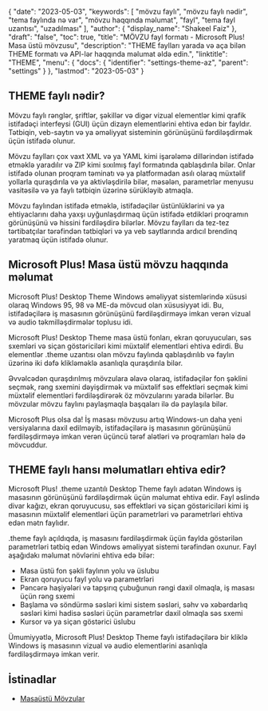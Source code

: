 {
  "date": "2023-05-03",
  "keywords": [
"mövzu faylı",
"mövzu faylı nədir",
"tema faylında nə var",
"mövzu haqqında məlumat",
"fayl",
"tema fayl uzantısı",
"uzadılması"
],
  "author": {
    "display_name": "Shakeel Faiz"
},
  "draft": "false",
  "toc": true,
  "title": "MÖVZU fayl formatı - Microsoft Plus! Masa üstü mövzusu",
  "description": "THEME faylları yarada və aça bilən THEME formatı və API-lər haqqında məlumat əldə edin.",
  "linktitle": "THEME",
  "menu": {
    "docs": {
      "identifier": "settings-theme-az",
      "parent": "settings"
}
},
  "lastmod": "2023-05-03"
}

## THEME faylı nədir?

Mövzu faylı rənglər, şriftlər, şəkillər və digər vizual elementlər kimi qrafik istifadəçi interfeysi (GUI) üçün dizayn elementlərini ehtiva edən bir fayldır. Tətbiqin, veb-saytın və ya əməliyyat sisteminin görünüşünü fərdiləşdirmək üçün istifadə olunur.

Mövzu faylları çox vaxt XML və ya YAML kimi işarələmə dillərindən istifadə etməklə yaradılır və ZIP kimi sıxılmış fayl formatında qablaşdırıla bilər. Onlar istifadə olunan proqram təminatı və ya platformadan asılı olaraq müxtəlif yollarla quraşdırıla və ya aktivləşdirilə bilər, məsələn, parametrlər menyusu vasitəsilə və ya faylı tətbiqin üzərinə sürükləyib atmaqla.

Mövzu faylından istifadə etməklə, istifadəçilər üstünlüklərini və ya ehtiyaclarını daha yaxşı uyğunlaşdırmaq üçün istifadə etdikləri proqramın görünüşünü və hissini fərdiləşdirə bilərlər. Mövzu faylları da tez-tez tərtibatçılar tərəfindən tətbiqləri və ya veb saytlarında ardıcıl brendinq yaratmaq üçün istifadə olunur.

## Microsoft Plus! Masa üstü mövzu haqqında məlumat

Microsoft Plus! Desktop Theme Windows əməliyyat sistemlərində xüsusi olaraq Windows 95, 98 və ME-də mövcud olan xüsusiyyət idi. Bu, istifadəçilərə iş masasının görünüşünü fərdiləşdirməyə imkan verən vizual və audio təkmilləşdirmələr toplusu idi.

Microsoft Plus! Desktop Theme masa üstü fonları, ekran qoruyucuları, səs sxemləri və siçan göstəriciləri kimi müxtəlif elementləri ehtiva edirdi. Bu elementlər .theme uzantısı olan mövzu faylında qablaşdırılıb və faylın üzərinə iki dəfə klikləməklə asanlıqla quraşdırıla bilər.

Əvvəlcədən quraşdırılmış mövzulara əlavə olaraq, istifadəçilər fon şəklini seçmək, rəng sxemini dəyişdirmək və müxtəlif səs effektləri seçmək kimi müxtəlif elementləri fərdiləşdirərək öz mövzularını yarada bilərlər. Bu mövzular mövzu faylını paylaşmaqla başqaları ilə də paylaşıla bilər.

Microsoft Plus olsa da! İş masası mövzusu artıq Windows-un daha yeni versiyalarına daxil edilməyib, istifadəçilərə iş masasının görünüşünü fərdiləşdirməyə imkan verən üçüncü tərəf alətləri və proqramları hələ də mövcuddur.

## THEME faylı hansı məlumatları ehtiva edir?

Microsoft Plus! .theme uzantılı Desktop Theme faylı adətən Windows iş masasının görünüşünü fərdiləşdirmək üçün məlumat ehtiva edir. Fayl əslində divar kağızı, ekran qoruyucusu, səs effektləri və siçan göstəriciləri kimi iş masasının müxtəlif elementləri üçün parametrləri və parametrləri ehtiva edən mətn faylıdır.

.theme faylı açıldıqda, iş masasını fərdiləşdirmək üçün faylda göstərilən parametrləri tətbiq edən Windows əməliyyat sistemi tərəfindən oxunur. Fayl aşağıdakı məlumat növlərini ehtiva edə bilər:

- Masa üstü fon şəkli faylının yolu və üslubu
- Ekran qoruyucu fayl yolu və parametrləri
- Pəncərə haşiyələri və tapşırıq çubuğunun rəngi daxil olmaqla, iş masası üçün rəng sxemi
- Başlama və söndürmə səsləri kimi sistem səsləri, səhv və xəbərdarlıq səsləri kimi hadisə səsləri üçün parametrlər daxil olmaqla səs sxemi
- Kursor və ya siçan göstərici üslubu

Ümumiyyətlə, Microsoft Plus! Desktop Theme faylı istifadəçilərə bir kliklə Windows iş masasının vizual və audio elementlərini asanlıqla fərdiləşdirməyə imkan verir.

## İstinadlar
* [Masaüstü Mövzular](https://support.microsoft.com/en-us/windows/desktop-themes-94880287-6046-1d35-6d2f-35dee759701e)


